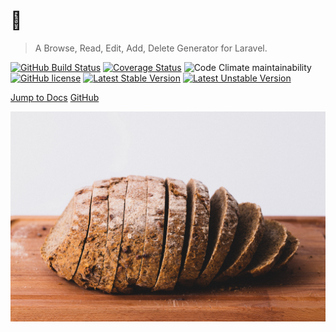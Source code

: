 # 🍞

> A Browse, Read, Edit, Add, Delete Generator for Laravel.

[![GitHub Build Status](https://github.com/boldbrush/bread/workflows/build/badge.svg?branch=master)](https://github.com/boldbrush/bread/actions?query=branch%3Amaster+workflow%3Abuild)
[![Coverage Status](https://coveralls.io/repos/github/boldbrush/bread/badge.svg?branch=master)](https://coveralls.io/github/boldbrush/bread?branch=master)
![Code Climate maintainability](https://img.shields.io/codeclimate/maintainability-percentage/boldbrush/bread)
[![GitHub license](https://img.shields.io/github/license/boldbrush/bread)](https://github.com/boldbrush/bread/blob/master/LICENSE)
[![Latest Stable Version](https://poser.pugx.org/boldbrush/bread/v)](//packagist.org/packages/boldbrush/bread)
[![Latest Unstable Version](https://poser.pugx.org/boldbrush/bread/v/unstable)](//packagist.org/packages/boldbrush/bread)

[Jump to Docs](#main)
[GitHub](https://github.com/boldbrush/bread)

![bg](./_media/cover.jpg)

